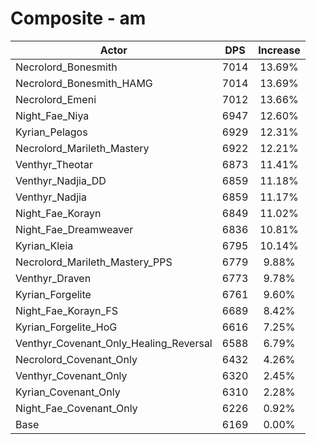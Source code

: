 # Composite - am
| Actor | DPS | Increase |
|---|:---:|:---:|
|Necrolord_Bonesmith|7014|13.69%|
|Necrolord_Bonesmith_HAMG|7014|13.69%|
|Necrolord_Emeni|7012|13.66%|
|Night_Fae_Niya|6947|12.60%|
|Kyrian_Pelagos|6929|12.31%|
|Necrolord_Marileth_Mastery|6922|12.21%|
|Venthyr_Theotar|6873|11.41%|
|Venthyr_Nadjia_DD|6859|11.18%|
|Venthyr_Nadjia|6859|11.17%|
|Night_Fae_Korayn|6849|11.02%|
|Night_Fae_Dreamweaver|6836|10.81%|
|Kyrian_Kleia|6795|10.14%|
|Necrolord_Marileth_Mastery_PPS|6779|9.88%|
|Venthyr_Draven|6773|9.78%|
|Kyrian_Forgelite|6761|9.60%|
|Night_Fae_Korayn_FS|6689|8.42%|
|Kyrian_Forgelite_HoG|6616|7.25%|
|Venthyr_Covenant_Only_Healing_Reversal|6588|6.79%|
|Necrolord_Covenant_Only|6432|4.26%|
|Venthyr_Covenant_Only|6320|2.45%|
|Kyrian_Covenant_Only|6310|2.28%|
|Night_Fae_Covenant_Only|6226|0.92%|
|Base|6169|0.00%|

